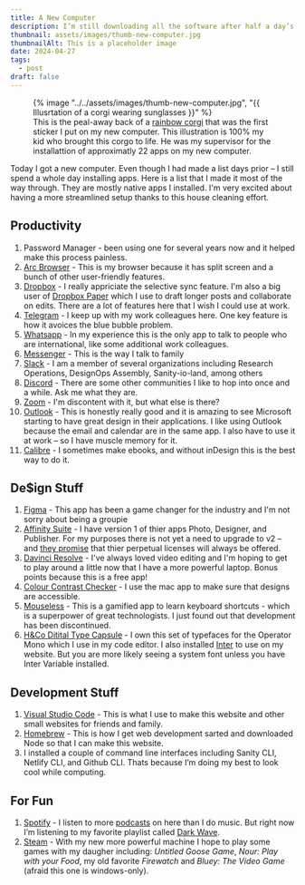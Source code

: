 ```yaml
---
title: A New Computer
description: I’m still downloading all the software after half a day’s work
thumbnail: assets/images/thumb-new-computer.jpg
thumbnailAlt: This is a placeholder image
date: 2024-04-27
tags:
  - post
draft: false
---
```


<figure>
{% image "../../assets/images/thumb-new-computer.jpg", "{{ Illusrtation of a corgi wearing sunglasses }}" %}
<figcaption>This is the peal-away back of a <a href="https://learn-with-jason.myshopify.com/products/corgi-pal-sticker">rainbow corgi</a> that was the first sticker I put on my new computer. This illustration is 100% my kid who brought this corgo to life. He was my supervisor for the installattion of approximatly 22 apps on my new computer.</figcaption>
</figure>

Today I got a new computer. Even though I had made a list days prior – I still spend a whole day installing apps. Here is a list that I made it most of the way through. They are mostly native apps I installed. I'm very excited about having a more streamlined setup thanks to this house cleaning effort.

## Productivity

1. Password Manager - been using one for several years now and it helped make this process painless.
1. [Arc Browser](https://arc.net/gift/8e456a36) - This is my browser because it has split screen and a bunch of other user-friendly features.
1. [Dropbox](https://www.dropbox.com) - I really appriciate the selective sync feature. I'm also a big user of [Dropbox Paper](https://paper.dropbox.com/) which I use to draft longer posts and collaborate on edits. There are a lot of features here that I wish I could use at work.
1. [Telegram](https://telegram.org/) - I keep up with my work colleagues here. One key feature is how it avoices the blue bubble problem. 
1. [Whatsapp](https://www.whatsapp.com/) - In my experience this is the only app to talk to people who are international, like some additional work colleagues.
1. [Messenger](https://www.messenger.com/) - This is the way I talk to family
1. [Slack](https://slack.com/) - I am a member of several organizations including Research Operations, DesignOps Assembly, Sanity-io-land, among others
1. [Discord](https://discord.com/) - There are some other communities I like to hop into once and a while. Ask me what they are.
1. [Zoom](https://zoom.us/) - I'm discontent with it, but what else is there?
1. [Outlook](https://www.microsoft.com/en-us/microsoft-365/outlook/email-and-calendar-software-microsoft-outlook) - This is honestly really good and it is amazing to see Microsoft starting to have great design in their applications. I like using Outlook because the email and calendar are in the same app. I also have to use it at work – so I have muscle memory for it.
1. [Calibre](https://calibre-ebook.com/) - I sometimes make ebooks, and without inDesign this is the best way to do it.

## De$ign Stuff

1. [Figma](https://www.figma.com) - This app has been a game changer for the industry and I'm not sorry about being a groupie
1. [Affinity Suite](https://affinity.serif.com/en-us/) - I have version 1 of thier apps Photo, Designer, and Publisher. For my purposes there is not yet a need to upgrade to v2 – and [they promise](https://affinity.serif.com/en-us/press/newsroom/affinity-and-canva-pledge/) that thier perpetual licenses will always be offered. 
1. [Davinci Resolve](https://www.blackmagicdesign.com/products/davinciresolve) - I've always loved video editing and I'm hoping to get to play around a little now that I have a more powerful laptop. Bonus points because this is a free app!
1. [Colour Contrast Checker](https://usecontrast.com/) - I use the mac app to make sure that designs are accessible.
1. [Mouseless](https://github.com/ueberdosis/mouseless/) - This is a gamified app to learn keyboard shortcuts - which is a superpower of great technologists. I just found out that development has been discontinued.
1. [H&Co Ditital Type Capsule](https://www.typography.com/fonts/digital-type-capsule/overview) - I own this set of typefaces for the Operator Mono which I use in my code editor. I also installed [Inter](https://rsms.me/inter/) to use on my website. But you are more likely seeing a system font unless you have Inter Variable installed.

## Development Stuff

1. [Visual Studio Code](https://code.visualstudio.com/) - This is what I use to make this website and other small websites for friends and family.
1. [Homebrew](https://brew.sh/) - This is how I get web development sarted and downloaded Node so that I can make this website.
1. I installed a couple of command line interfaces including Sanity CLI, Netlify CLI, and Github CLI. Thats because I’m doing my best to look cool while computing.

## For Fun

1. [Spotify](https://open.spotify.com/) - I listen to more [podcasts](https://andypbrowne.com/blog/podcasts/) on here than I do music. But right now I’m listening to my favorite playlist called [Dark Wave](https://open.spotify.com/playlist/37i9dQZF1EIfznZ4V4VKcm?si=df215a350e764e02).
1. [Steam](https://store.steampowered.com/) - With my new more powerful machine I hope to play some games with my daugher including: *Untitled Goose Game*, *Nour: Play with your Food*, my old favorite *Firewatch* and *Bluey: The Video Game* (afraid this one is windows-only). 